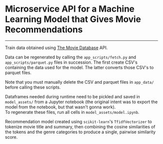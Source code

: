 # Microservice API for a Machine Learning Model that Gives Movie Recommendations
---
Train data obtained using [The Movie Database](https://developers.themoviedb.org/3/getting-started) API.  

Data can be regenerated by calling the `app_scripts/fetch.py` and `app_scripts/parquet.py` files in succession. The first create CSV's containing the data used for the model. The latter converts those CSV's to parquet files.  

Note that you must manually delete the CSV and parquet files in `app_data/` before calling these scripts.

Dataframes needed during runtime need to be pickled and saved in `model_assets/` from a Jupyter notebook (the original intent was to export the model from the notebook, but that wasn't gonna work).  
To regenerate these files, run all cells in `model_assets/model.ipynb`.

Recommendation model created using `scikit-learn`'s `TfidfVectorizer` to tokenize movie title and summary, then combining the cosine similarities of the tokens and the genre categories to produce a single, pairwise similarity score.